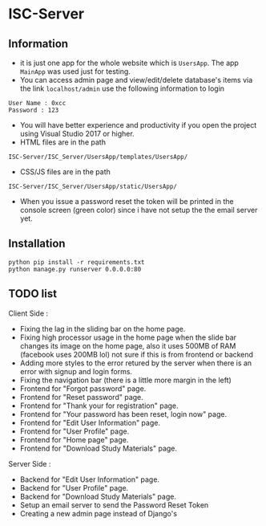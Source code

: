 # ISC-Server

## Information

- it is just one app for the whole website which is `UsersApp`. The app `MainApp` was used just for testing.
- You can access admin page and view/edit/delete database's items via the link `localhost/admin`
use the following information to login
```
User Name : 0xcc
Password : 123
```
- You will have better experience and productivity if you open the project using Visual Studio 2017 or higher.
- HTML files are in the path 
```
ISC-Server/ISC_Server/UsersApp/templates/UsersApp/
```

- CSS/JS files are in the path 
```
ISC-Server/ISC_Server/UsersApp/static/UsersApp/
```
- When you issue a password reset the token will be printed in the console screen (green color) since i have not setup the the email server yet.

## Installation

```
python pip install -r requirements.txt
python manage.py runserver 0.0.0.0:80
```

## TODO list

Client Side :
- Fixing the lag in the sliding bar on the home page.
- Fixing high processor usage in the home page when the slide bar changes its image on the home page, also it uses 500MB of RAM (facebook uses 200MB lol) not sure if this is from frontend or backend
- Adding more styles to the error retured by the server when there is an error with signup and login forms.
- Fixing the navigation bar (there is a little more margin in the left)
- Frontend  for "Forgot password" page.
- Frontend  for "Reset password" page.
- Frontend  for "Thank your for registration" page.
- Frontend  for "Your password has been reset, login now" page.
- Frontend  for "Edit User Information" page.
- Frontend  for "User Profile" page.
- Frontend  for "Home page" page.
- Frontend  for "Download Study Materials" page.



Server Side :

- Backend for "Edit User Information" page.
- Backend for "User Profile" page.
- Backend for "Download Study Materials" page.
- Setup an email server to send the Password Reset Token
- Creating a new admin page instead of Django's
